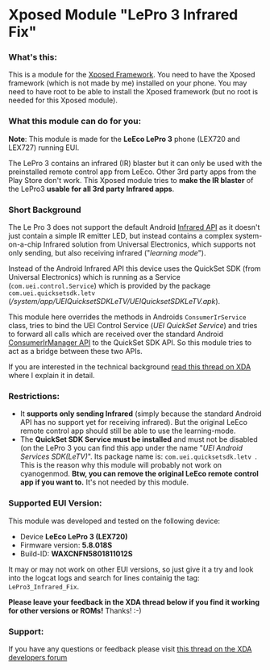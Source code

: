 # Xposed Module "LePro 3 Infrared Fix"


### What's this:

This is a module for the [Xposed Framework](http://repo.xposed.info/). You need to have the Xposed framework (which is not made by me) installed on your phone. You may need to have root to be able to install the Xposed framework (but no root is needed for this Xposed module).



### What this module can do for you:

**Note**: This module is made for the **LeEco LePro 3** phone (LEX720 and LEX727) running EUI.

The LePro 3 contains an infrared (IR) blaster but it can only be used with the preinstalled remote control app from LeEco. Other 3rd party apps from the Play Store don't work. This Xposed module tries to **make the IR blaster** of the LePro3 **usable for all 3rd party Infrared apps**.



### Short Background

The Le Pro 3 does not support the default Android [Infrared API](https://developer.android.com/reference/android/hardware/ConsumerIrManager.html) as it doesn't just contain a simple IR emitter LED, but instead contains a complex system-on-a-chip Infrared solution from Universal Electronics, which supports not only sending, but also receiving infrared ("*learning mode*").

Instead of the Android Infrared API this device uses the QuickSet SDK (from Universal Electronics) which is running as a Service (`com.uei.control.Service`) which is provided by the package `com.uei.quicksetsdk.letv` (*/system/app/UEIQuicksetSDKLeTV/UEIQuicksetSDKLeTV.apk*).

This module here overrides the methods in Androids `ConsumerIrService` class, tries to bind the UEI Control Service (*UEI QuickSet Service*) and tries to forward all calls which are received over the standard Android [ConsumerIrManager API](https://developer.android.com/reference/android/hardware/ConsumerIrManager.html) to the QuickSet SDK API. So this module tries to act as a bridge between these two APIs.

If you are interested in the technical background [read this thread on XDA](http://forum.xda-developers.com/le-pro3/development/ref-how-infrared-lepro3-infos-ir-devs-t3506257) where I explain it in detail.


### Restrictions:
- It **supports only sending Infrared** (simply because the standard Android API has no support yet for receiving infrared). But the original LeEco remote control app should still be able to use the learning-mode.
- The **QuickSet SDK Service must be installed** and must not be disabled (on the LePro 3 you can find this app under the name "*UEI Android Services SDK(LeTV)*". Its package name is: `com.uei.quicksetsdk.letv `. This is the reason why this module will probably not work on cyanogenmod. **Btw, you can remove the original LeEco remote control app if you want to.** It's not needed by this module.



### Supported EUI Version:

This module was developed and tested on the following device:

- Device **LeEco LePro 3 (LEX720)**
- Firmware version: **5.8.018S**
- Build-ID: **WAXCNFN5801811012S**

It may or may not work on other EUI versions, so just give it a try and look into the logcat logs and search for lines containig the tag: `LePro3_Infrared_Fix`.

**Please leave your feedback in the XDA thread below if you find it working for other versions or ROMs!** Thanks! :-)


### Support:
If you have any questions or feedback please visit [this thread on the XDA developers forum](http://forum.xda-developers.com/le-pro3/development/mod-make-infrared-blaster-3rd-party-t3511572) 
